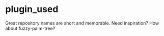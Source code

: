 # plugin_used
Great repository names are short and memorable. Need inspiration? How about fuzzy-palm-tree?

